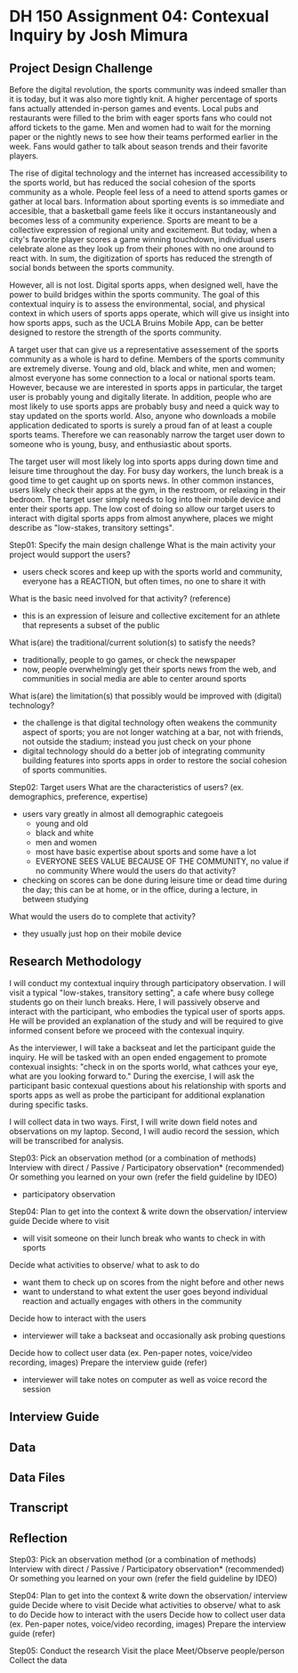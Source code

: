 
# DH 150 Assignment 04: Contexual Inquiry by Josh Mimura

## Project Design Challenge

Before the digital revolution, the sports community was indeed smaller than it is today, but it was also more tightly knit. A higher percentage of sports fans actually attended in-person games and events. Local pubs and restaurants were filled to the brim with eager sports fans who could not afford tickets to the game. Men and women had to wait for the morning paper or the nightly news to see how their teams performed earlier in the week. Fans would gather to talk about season trends and their favorite players. 

The rise of digital technology and the internet has increased accessibility to the sports world, but has reduced the social cohesion of the sports community as a whole. People feel less of a need to attend sports games or gather at local bars. Information about sporting events is so immediate and accesible, that a basketball game feels like it occurs instantaneously and becomes less of a community experience. Sports are meant to be a collective expression of regional unity and excitement.
But today, when a city's favorite player scores a game winning touchdown, individual users celebrate alone as they look up from their phones with no one around to react with. In sum, the digitization of sports has reduced the strength of social bonds between the sports community.  

However, all is not lost. Digital sports apps, when designed well, have the power to build bridges within the sports community. The goal of this contextual inquiry is to assess the environmental, social, and physical context in which users of sports apps operate, which will give us insight into how sports apps, such as the UCLA Bruins Mobile App, can be better designed to restore the strength of the sports community.  

A target user that can give us a representative assessement of the sports community as a whole is hard to define. Members of the sports community are extremely diverse. Young and old, black and white, men and women; almost everyone has some connection to a local or national sports team. However, because we are interested in sports apps in particular, the target user is probably young and digitally literate. In addition, people who are most likely to use sports apps are probably busy and need a quick way to stay updated on the sports world. Also, anyone who downloads a mobile application dedicated to sports is surely a proud fan of at least a couple sports teams. Therefore we can reasonably narrow the target user down to someone who is young, busy, and enthusiastic about sports. 

The target user will most likely log into sports apps during down time and leisure time throughout the day. For busy day workers, the lunch break is a good time to get caught up on sports news. In other common instances, users likely check their apps at the gym, in the restroom, or relaxing in their bedroom. The target user simply needs to log into their mobile device and enter their sports app. The low cost of doing so allow our target users to interact with digital sports apps from almost anywhere, places we might describe as "low-stakes, transitory settings".






Step01: Specify the main design challenge 
What is the main activity your project would support the users?
- users check scores and keep up with the sports world and community, everyone has a REACTION, but often times, no one to share it with

What is the basic need involved for that activity? (reference)
- this is an expression of leisure and collective excitement for an athlete that represents a subset of the public

What is(are) the traditional/current solution(s) to satisfy the needs?
- traditionally, people to go games, or check the newspaper
- now, people overwhelmingly get their sports news from the web, and communities in social media are able to center around sports

What is(are) the limitation(s) that possibly would be improved with (digital) technology?
- the challenge is that digital technology often weakens the community aspect of sports; you are not longer watching at a bar, not with friends, not outside the stadium; instead you just check on your phone 
- digital technology should do a better job of integrating community building features into sports apps in order to restore the social cohesion of sports communities.

Step02: Target users 
What are the characteristics of users? (ex. demographics, preference, expertise) 
- users vary greatly in almost all demographic categoeis
  - young and old
  - black and white
  - men and women
  - most have basic expertise about sports and some have a lot
  - EVERYONE SEES VALUE BECAUSE OF THE COMMUNITY, no value if no community
Where would the users do that activity?
- checking on scores can be done during leisure time or dead time during the day; this can be at home, or in the office, during a lecture, in between studying

What would the users do to complete that activity? 
- they usually just hop on their mobile device



## Research Methodology

I will conduct my contextual inquiry through participatory observation. I will visit a typical "low-stakes, transitory setting", a cafe where busy college students go on their lunch breaks. Here, I will passively observe and interact with the participant, who embodies the typical user of sports apps. He will be provided an explanation of the study and will be required to give informed consent before we proceed with the contexual inquiry. 

As the interviewer, I will take a backseat and let the participant guide the inquiry. He will be tasked with an open ended engagement to promote contexual insights: "check in on the sports world, what cathces your eye, what are you looking forward to." During the exercise, I will ask the participant basic contexual questions about his relationship with sports and sports apps as well as probe the participant for additional explanation during specific tasks. 

I will collect data in two ways. First, I will write down field notes and observations on my laptop. Second, I will audio record the session, which will be transcribed for analysis.




Step03: Pick an observation method (or a combination of methods) 
Interview with direct / Passive / Participatory observation* (recommended)
Or something you learned on your own (refer the field guideline by IDEO)

- participatory observation

Step04: Plan to get into the context & write down the observation/ interview guide 
Decide where to visit

- will visit someone on their lunch break who wants to check in with sports

Decide what activities to observe/ what to ask to do

- want them to check up on scores from the night before and other news
- want to understand to what extent the user goes beyond individual reaction and actually engages with others in the community


Decide how to interact with the users 
- interviewer will take a backseat and occasionally ask probing questions 

Decide how to collect user data (ex. Pen-paper notes, voice/video recording, images)
Prepare the interview guide (refer)
- interviewer will take notes on computer as well as voice record the session 

## Interview Guide

## Data

## Data Files

## Transcript

## Reflection


Step03: Pick an observation method (or a combination of methods) 
Interview with direct / Passive / Participatory observation* (recommended)
Or something you learned on your own (refer the field guideline by IDEO)

Step04: Plan to get into the context & write down the observation/ interview guide 
Decide where to visit
Decide what activities to observe/ what to ask to do
Decide how to interact with the users 
Decide how to collect user data (ex. Pen-paper notes, voice/video recording, images)
Prepare the interview guide (refer)

Step05: Conduct the research
Visit the place
Meet/Observe people/person
Collect the data
